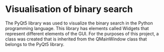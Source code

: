 # Visualisation of binary search
The PyQt5 library was used to visualize the binary search in the Python programming language. 
This library has elements called Widgets that represent different elements of the GUI. 
For the purposes of this project, a class was created that is inherited from the QMainWindow class that belongs to the PyQt5 library.
